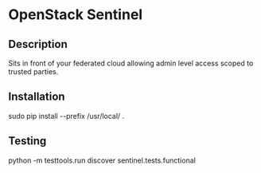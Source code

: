 # OpenStack Sentinel

## Description

Sits in front of your federated cloud allowing admin level access scoped to trusted
parties.

## Installation

sudo pip install --prefix /usr/local/ .

## Testing

python -m testtools.run discover sentinel.tests.functional
